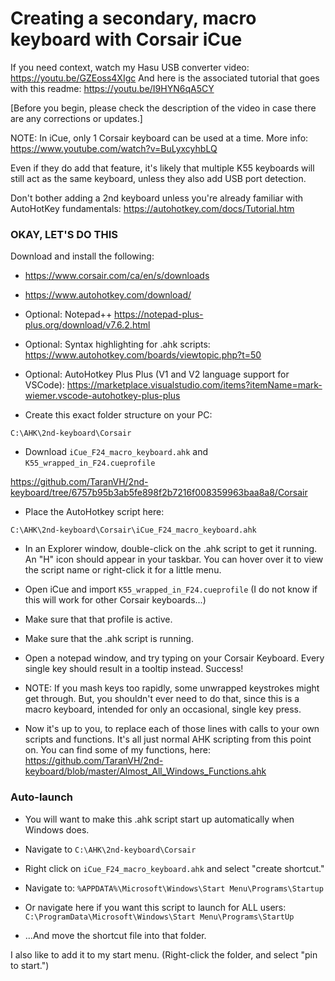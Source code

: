 # Creating a secondary, macro keyboard with Corsair iCue

If you need context, watch my Hasu USB converter video: https://youtu.be/GZEoss4XIgc
And here is the associated tutorial that goes with this readme: https://youtu.be/I9HYN6qA5CY

[Before you begin, please check the description of the video in case there are any corrections or updates.]

NOTE: In iCue, only 1 Corsair keyboard can be used at a time. More info: https://www.youtube.com/watch?v=BuLyxcyhbLQ

Even if they do add that feature, it's likely that multiple K55 keyboards will still act as the same keyboard, unless they also add USB port detection.

Don't bother adding a 2nd keyboard unless you're already familiar with AutoHotKey fundamentals: https://autohotkey.com/docs/Tutorial.htm

### **OKAY, LET'S DO THIS**

Download and install the following:

- https://www.corsair.com/ca/en/s/downloads
- https://www.autohotkey.com/download/
- Optional: Notepad++  https://notepad-plus-plus.org/download/v7.6.2.html
- Optional: Syntax highlighting for .ahk scripts: https://www.autohotkey.com/boards/viewtopic.php?t=50
- Optional: AutoHotkey Plus Plus (V1 and V2 language support for VSCode): https://marketplace.visualstudio.com/items?itemName=mark-wiemer.vscode-autohotkey-plus-plus

- Create this exact folder structure on your PC:

```C:\AHK\2nd-keyboard\Corsair```

- Download ```iCue_F24_macro_keyboard.ahk``` and ```K55_wrapped_in_F24.cueprofile```

https://github.com/TaranVH/2nd-keyboard/tree/6757b95b3ab5fe898f2b7216f008359963baa8a8/Corsair

- Place the AutoHotkey script here:

```C:\AHK\2nd-keyboard\Corsair\iCue_F24_macro_keyboard.ahk```

- In an Explorer window, double-click on the .ahk script to get it running. An "H" icon should appear in your taskbar. You can hover over it to view the script name or right-click it for a little menu.
  
- Open iCue and import ```K55_wrapped_in_F24.cueprofile```
  (I do not know if this will work for other Corsair keyboards...)
  
- Make sure that that profile is active.
  
- Make sure that the .ahk script is running.
  
- Open a notepad window, and try typing on your Corsair Keyboard. Every single key should result in a tooltip instead. Success!

- NOTE: If you mash keys too rapidly, some unwrapped keystrokes might get through. But, you shouldn't ever need to do that, since this is a macro keyboard, intended for only an occasional, single key press.
  
- Now it's up to you, to replace each of those lines with calls to your own scripts and functions. It's all just normal AHK scripting from this point on. You can find some of my functions, here: https://github.com/TaranVH/2nd-keyboard/blob/master/Almost_All_Windows_Functions.ahk



### Auto-launch

- You will want to make this .ahk script start up automatically when Windows does.

- Navigate to ```C:\AHK\2nd-keyboard\Corsair```

- Right click on ```iCue_F24_macro_keyboard.ahk``` and select "create shortcut."

- Navigate to: ```%APPDATA%\Microsoft\Windows\Start Menu\Programs\Startup```

- Or navigate here if you want this script to launch for ALL users: ```C:\ProgramData\Microsoft\Windows\Start Menu\Programs\StartUp```

- ...And move the shortcut file into that folder.

I also like to add it to my start menu. (Right-click the folder, and select "pin to start.")
